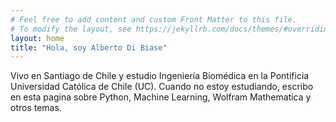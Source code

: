 ```yaml
---
# Feel free to add content and custom Front Matter to this file.
# To modify the layout, see https://jekyllrb.com/docs/themes/#overriding-theme-defaults
layout: home
title: "Hola, soy Alberto Di Biase"
---
```



Vivo en Santiago de Chile y estudio Ingeniería Biomédica en la Pontificia Universidad Católica de Chile (UC).
Cuando no estoy estudiando, escribo en esta pagina sobre Python, Machine Learning, Wolfram Mathematica y otros
temas.